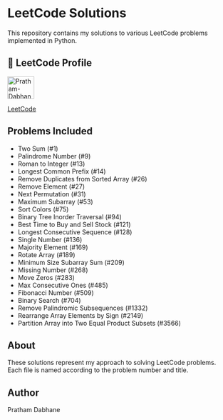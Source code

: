 # LeetCode Solutions

This repository contains my solutions to various LeetCode problems implemented in Python.

## 🧠 LeetCode Profile
  <a href="https://www.leetcode.com/Pratham-Dabhane" target="blank">
    <img align="center" src="https://raw.githubusercontent.com/rahuldkjain/github-profile-readme-generator/master/src/images/icons/Social/leet-code.svg" alt="Pratham-Dabhane" height="50" width="60" />
  </a>

[LeetCode](https://leetcode.com/u/Pratham-Dabhane/)

## Problems Included

- Two Sum (#1)
- Palindrome Number (#9)
- Roman to Integer (#13)
- Longest Common Prefix (#14)
- Remove Duplicates from Sorted Array (#26)
- Remove Element (#27)
- Next Permutation (#31)
- Maximum Subarray (#53)
- Sort Colors (#75)
- Binary Tree Inorder Traversal (#94)
- Best Time to Buy and Sell Stock (#121)
- Longest Consecutive Sequence (#128)
- Single Number (#136)
- Majority Element (#169)
- Rotate Array (#189)
- Minimum Size Subarray Sum (#209)
- Missing Number (#268)
- Move Zeros (#283)
- Max Consecutive Ones (#485)
- Fibonacci Number (#509)
- Binary Search (#704)
- Remove Palindromic Subsequences (#1332)
- Rearrange Array Elements by Sign (#2149)
- Partition Array into Two Equal Product Subsets (#3566)

## About

These solutions represent my approach to solving LeetCode problems. Each file is named according to the problem number and title.

## Author

Pratham Dabhane
